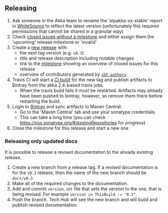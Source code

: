 ## Releasing

1. Ask someone in the Akka team to rename the 'alpakka-xx-stable' report in [WhiteSource](https://saas.whitesourcesoftware.com) to reflect the latest version (unfortunately this requires permissions that cannot be shared in a granular way)
1. Check [closed issues without a milestone](https://github.com/akka/alpakka/issues?utf8=%E2%9C%93&q=is%3Aissue%20is%3Aclosed%20no%3Amilestone) and either assign them the 'upcoming' release milestone or 'invalid'
1. Create a [new release](https://github.com/akka/alpakka/releases/new) with:
    * the next tag version (e.g. `v0.3`)
    * title and release description including notable changes
    * link to the [milestone](https://github.com/akka/alpakka/milestones) showing an overview of closed issues for this release
    * overview of contributors generated by [`sbt-authors`](https://github.com/2m/authors)
1. Travis CI will start a [CI build](https://travis-ci.org/akka/alpakka/builds) for the new tag and publish artifacts to Bintray from the akka 2.4-based travis jobs.
    * When the travis build fails it must be restarted. Artifacts may already have been pushed to bintray, however, so remove them there before restarting the build.
1. Login to [Bintray](https://bintray.com/akka/maven/alpakka) and sync artifacts to Maven Central:
    * Go to the 'Maven Central' tab and use your sonatype credentials.
    * This can take a long time (you can check https://oss.sonatype.org/#stagingRepositories for progress)
1. Close the milestone for this release and start a new one

### Releasing only updated docs

It is possible to release a revised documentation to the already existing release.

1. Create a new branch from a release tag. If a revised documentation is for the `v0.3` release, then the name of the new branch should be `docs/v0.3`.
2. Make all of the required changes to the documentation.
3. Add and commit `version.sbt` file that sets the version to the one, that is being revised. For example `version in ThisBuild := "0.3"`.
4. Push the branch. Tech Hub will see the new branch and will build and publish revised documentation.
